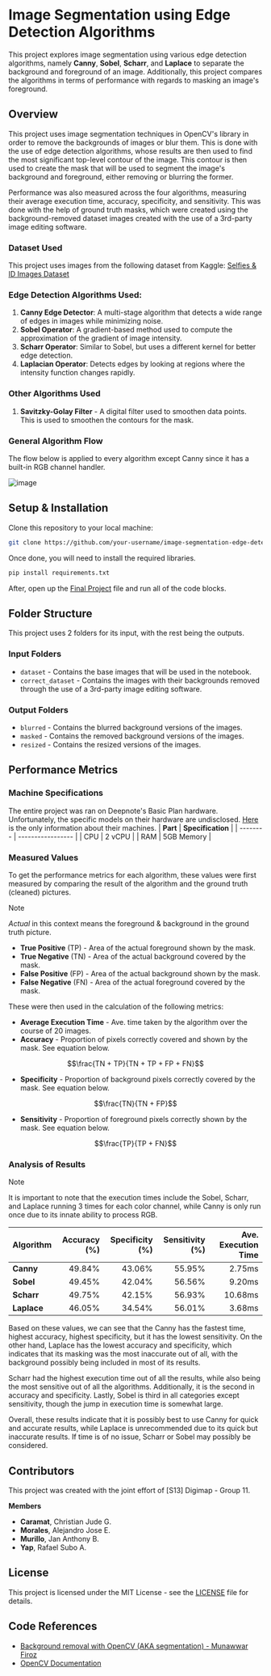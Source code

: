 # Image Segmentation using Edge Detection Algorithms

This project explores image segmentation using various edge detection algorithms, namely **Canny**, **Sobel**, **Scharr**, and **Laplace** to separate the background and foreground of an image. Additionally, this project compares the algorithms in terms of performance with regards to masking an image's foreground.


## Overview

This project uses image segmentation techniques in OpenCV's library in order to remove the backgrounds of images or blur them. This is done with the use of edge detection algorithms, whose results are then used to find the most significant top-level contour of the image. This contour is then used to create the mask that will be used to segment the image's background and foreground, either removing or blurring the former.

Performance was also measured across the four algorithms, measuring their average execution time, accuracy, specificity, and sensitivity. This was done with the help of ground truth masks, which were created using the background-removed dataset images created with the use of a 3rd-party image editing software. 

### Dataset Used
This project uses images from the following dataset from Kaggle:
[Selfies & ID Images Dataset](https://www.kaggle.com/datasets/tapakah68/selfies-id-images-dataset)

### Edge Detection Algorithms Used:
1. **Canny Edge Detector**: A multi-stage algorithm that detects a wide range of edges in images while minimizing noise.
2. **Sobel Operator**: A gradient-based method used to compute the approximation of the gradient of image intensity.
3. **Scharr Operator**: Similar to Sobel, but uses a different kernel for better edge detection.
4. **Laplacian Operator**: Detects edges by looking at regions where the intensity function changes rapidly.

### Other Algorithms Used
1. **Savitzky-Golay Filter** - A digital filter used to smoothen data points. This is used to smoothen the contours for the mask.

### General Algorithm Flow
The flow below is applied to every algorithm except Canny since it has a built-in RGB channel handler. 

![image](https://github.com/user-attachments/assets/87e815e0-9053-42b4-b4a0-ef1212e44ce4)


## Setup & Installation

Clone this repository to your local machine:

```sh
git clone https://github.com/your-username/image-segmentation-edge-detection.git
```

Once done, you will need to install the required libraries.

```sh
pip install requirements.txt
```

After, open up the [Final Project](final_project.ipynb) file and run all of the code blocks.

## Folder Structure
This project uses 2 folders for its input, with the rest being the outputs.

### Input Folders
- `dataset` - Contains the base images that will be used in the notebook.
- `correct_dataset` - Contains the images with their backgrounds removed through the use of a 3rd-party image editing software.

### Output Folders
- `blurred` - Contains the blurred background versions of the images.
- `masked` - Contains the removed background versions of the images.
- `resized` - Contains the resized versions of the images.

## Performance Metrics

### Machine Specifications

The entire project was ran on Deepnote's Basic Plan hardware. Unfortunately, the specific models on their hardware are undisclosed. [Here](https://deepnote.com/pricing) is the only information about their machines.
| **Part** | **Specification** |
| -------- | ----------------- |
| CPU | 2 vCPU |
| RAM | 5GB Memory | 

### Measured Values

To get the performance metrics for each algorithm, these values were first measured by comparing the result of the algorithm and the ground truth (cleaned) pictures. 

> [!NOTE]
> *Actual* in this context means the foreground & background in the ground truth picture.
 
- **True Positive** (TP) - Area of the actual foreground shown by the mask.
- **True Negative** (TN) - Area of the actual background covered by the mask.
- **False Positive** (FP) - Area of the actual background shown by the mask.
- **False Negative** (FN) - Area of the actual foreground covered by the mask.

These were then used in the calculation of the following metrics:

- **Average Execution Time** - Ave. time taken by the algorithm over the course of 20 images.
- **Accuracy** - Proportion of pixels correctly covered and shown by the mask. See equation below.
```math
\frac{TN + TP}{TN + TP + FP + FN}
```

- **Specificity** - Proportion of background pixels correctly covered by the mask. See equation below.
```math
\frac{TN}{TN + FP}
```

- **Sensitivity** - Proportion of foreground pixels correctly shown by the mask. See equation below.
```math
\frac{TP}{TP + FN}
```

### Analysis of Results

> [!NOTE]
> It is important to note that the execution times include the Sobel, Scharr, and Laplace running 3 times for each color channel, while Canny is only run once due to its innate ability to process RGB.

| **Algorithm** | **Accuracy (%)** | **Specificity (%)** | **Sensitivity (%)** | **Ave. Execution Time** |
|---------------|------------------:|---------------------:|---------------------:|-------------------------:|
| **Canny**     | 49.84%           | 43.06%              | 55.95%              | 2.75ms                  |
| **Sobel**     | 49.45%           | 42.04%              | 56.56%              | 9.20ms                  |
| **Scharr**    | 49.75%           | 42.15%              | 56.93%              | 10.68ms                 |
| **Laplace**   | 46.05%           | 34.54%              | 56.01%              | 3.68ms                  |

Based on these values, we can see that the Canny has the fastest time, highest accuracy, highest specificity, but it has the lowest sensitivity. On the other hand, Laplace has the lowest accuracy and specificity, which indicates that its masking was the most inaccurate out of all, with the background possibly being included in most of its results. 

Scharr had the highest execution time out of all the results, while also being the most sensitive out of all the algorithms. Additionally, it is the second in accuracy and specificity. Lastly, Sobel is third in all categories except sensitivity, though the jump in execution time is somewhat large.

Overall, these results indicate that it is possibly best to use Canny for quick and accurate results, while Laplace is unrecommended due to its quick but inaccurate results. If time is of no issue, Scharr or Sobel may possibly be considered.


## Contributors
This project was created with the joint effort of [S13] Digimap - Group 11.

**Members**
- **Caramat**, Christian Jude G.
- **Morales**, Alejandro Jose E.
- **Murillo**, Jan Anthony B.
- **Yap**, Rafael Subo A.

## License

This project is licensed under the MIT License - see the [LICENSE](LICENSE) file for details.

## Code References
- [Background removal with OpenCV (AKA segmentation) - Munawwar Firoz](https://www.codepasta.com/2016/11/06/background-segmentation-removal-with-opencv)
- [OpenCV Documentation](https://docs.opencv.org/4.x/index.html)
